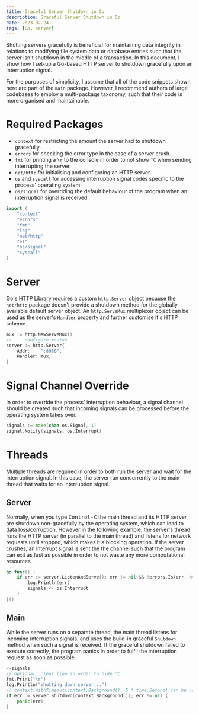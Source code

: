 ```yaml
---
title: Graceful Server Shutdown in Go
description: Graceful Server Shutdown in Go
date: 2023-02-24
tags: [Go, server]
---
```

Shutting servers gracefully is beneficial for maintaining data integrity in relations to modifying file system data or database entries such that the server isn't shutdown in the middle of a transaction. In this document, I show how I set-up a Go-based HTTP server to shutdown gracefully upon an interruption signal.

For the purposes of simplicity, I assume that all of the code snippets shown here are part of the `main` package. However, I recommend authors of large codebases to employ a multi-package taxonomy, such that their code is more organised and maintainable.

# Required Packages
* `context` for restricting the amount the server had to shutdown gracefully.
* `errors` for checking the error type in the case of a server crush.
* `fmt` for printing a `\r` to the console in order to not show `^C` when sending interrupting the server.
* `net/http` for initialising and configuring an HTTP server.
* `os` and `syscall` for accessing interruption signal codes specific to the process' operating system.
* `os/signal` for overriding the default behaviour of the program when an interruption signal is received.

```go
import (
	"context"
	"errors"
	"fmt"
	"log"
	"net/http"
	"os"
	"os/signal"
	"syscall"
)
```

# Server
Go's HTTP Library requires a custom `http.Server` object because the `net/http` package doesn't provide a shutdown method for the globally available default server object. An `http.ServeMux` multiplexer object can be used as the server's `Handler` property and further customise it's HTTP scheme.

```go
mux := http.NewServeMux()
// ... configure routes
server := http.Server{
	Addr:    ":8080",
	Handler: mux,
}
```

# Signal Channel Override
In order to override the process' interruption behaviour, a signal channel should be created such that incoming signals can be processed before the operating system takes over.

```go
signals := make(chan os.Signal, 1)
signal.Notify(signals, os.Interrupt)
```

# Threads
Multiple threads are required in order to both run the server and wait for the interruption signal. In this case, the server run concurrently to the main thread that waits for an interruption signal.

## Server
Normally, when you type <kbd>Control</kbd>+<kbd>C</kbd> the main thread and its HTTP server are shutdown non-gracefully by the operating system, which can lead to data loss/corruption. However in the following example, the server's thread runs the HTTP server (in parallel to the main thread) and listens for network requests until stopped, which makes it a blocking operation. If the server crushes, an interrupt signal is sent the the channel such that the program can exit as fast as possible in order to not waste any more computational resources.

```go
go func() {
	if err := server.ListenAndServe(); err != nil && !errors.Is(err, http.ErrServerClosed) {
		log.Println(err)
		signals <- os.Interrupt
	}
}()
```

## Main
While the server runs on a separate thread, the main thread listens for incoming interruption signals, and uses the build-in graceful `Shutdown` method when such a signal is received. If the graceful shutdown failed to execute correctly, the program panics in order to fulfil the interruption request as soon as possible.

```go
<-signals
// optional: clear line in order to hide ^C
fmt.Print("\r")
log.Println("shutting down server...")
// context.WithTimeout(context.Background(), 5 * time.Second) can be used for a 5s time limit
if err := server.Shutdown(context.Background()); err != nil {
	panic(err)
}
```